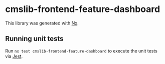 # cmslib-frontend-feature-dashboard

This library was generated with [Nx](https://nx.dev).

## Running unit tests

Run `nx test cmslib-frontend-feature-dashboard` to execute the unit tests via [Jest](https://jestjs.io).
